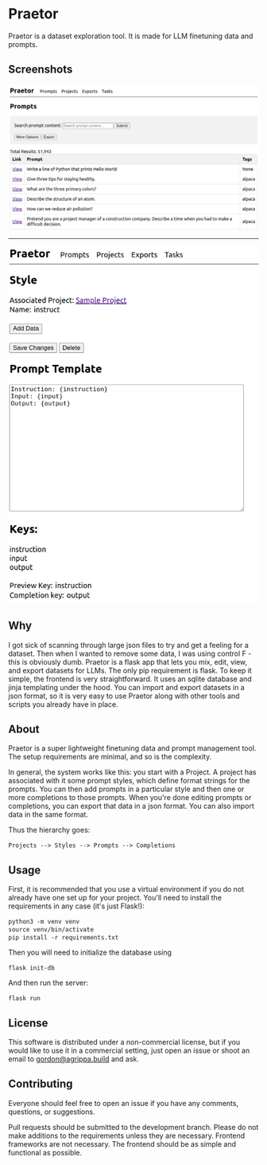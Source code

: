 # Praetor

Praetor is a dataset exploration tool. It is made for LLM finetuning data and prompts.

## Screenshots

![The Praetor prompt search screen](screenshots/praetor-prompts-screen.png)

---

![The Praetor style viewer](screenshots/praetor-style-screen.png)

## Why

I got sick of scanning through large json files to try and get a feeling for a dataset. Then when I wanted to remove some data, I was using control F - this is obviously dumb. Praetor is a flask app that lets you mix, edit, view, and export datasets for LLMs. The only pip requirement is flask. To keep it simple, the frontend is very straightforward. It uses an sqlite database and jinja templating under the hood. You can import and export datasets in a json format, so it is very easy to use Praetor along with other tools and scripts you already have in place.

## About

Praetor is a super lightweight finetuning data and prompt management tool. The setup requirements are minimal, and so is the complexity.

In general, the system works like this: you start with a Project. A project has associated with it some prompt styles, which define format strings for the prompts. You can then add prompts in a particular style and then one or more completions to those prompts. When you're done editing prompts or completions, you can export that data in a json format. You can also import data in the same format.

Thus the hierarchy goes:

```
Projects --> Styles --> Prompts --> Completions
```

## Usage

First, it is recommended that you use a virtual environment if you do not already have one set up for your project. You'll need to install the requirements in any case (it's just Flask!):

```
python3 -m venv venv
source venv/bin/activate
pip install -r requirements.txt
```

Then you will need to initialize the database using

```
flask init-db
```

And then run the server:

```
flask run
```

## License

This software is distributed under a non-commercial license, but if you would like to use it in a commercial setting, just open an issue or shoot an email to gordon@agrippa.build and ask.

## Contributing

Everyone should feel free to open an issue if you have any comments, questions, or suggestions.

Pull requests should be submitted to the development branch. Please do not make additions to the requirements unless they are necessary. Frontend frameworks are not necessary. The frontend should be as simple and functional as possible.
